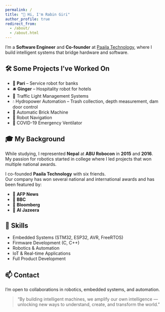 ```yaml
---
permalink: /
title: "👋 Hi, I'm Rabin Giri"
author_profile: true
redirect_from: 
  - /about/
  - /about.html
---
```

I’m a **Software Engineer** and **Co-founder** at [Paaila Technology](https://www.paailatechnology.com/), where I build intelligent systems that bridge hardware and software.

## 🛠️ Some Projects I’ve Worked On

- 🤖 **Pari** – Service robot for banks  
- 🛎️ **Ginger** – Hospitality robot for hotels  
- 🚦 Traffic Light Management Systems  
- 💧 Hydropower Automation – Trash collection, depth measurement, dam door control  
- 🧱 Automatic Brick Machine  
- 🧭 Robot Navigation  
- 🏥 COVID-19 Emergency Ventilator

## 🎓 My Background

While studying, I represented **Nepal** at **ABU Robocon** in **2015** and **2016**.  
My passion for robotics started in college where I led projects that won multiple national awards.

I co-founded **Paaila Technology** with six friends.  
Our company has won several national and international awards and has been featured by:

- 📰 **AFP News**
- 📰 **BBC**
- 📰 **Bloomberg**
- 📰 **Al Jazeera**

## 🔧 Skills

- Embedded Systems (STM32, ESP32, AVR, FreeRTOS)  
- Firmware Development (C, C++)  
- Robotics & Automation  
- IoT & Real-time Applications  
- Full Product Development

## 📫 Contact

I’m open to collaborations in robotics, embedded systems, and automation.

> “By building intelligent machines, we amplify our own intelligence — unlocking new ways to understand, create, and transform the world.”
